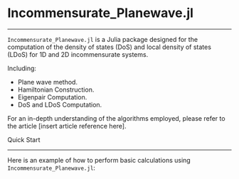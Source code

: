 # Incommensurate_Planewave.jl 
***

`Incommensurate_Planewave.jl` is a Julia package designed for the computation of the density of states (DoS) and local density of states (LDoS) for 1D and 2D incommensurate systems. 

Including:

- Plane wave method.
- Hamiltonian Construction.
- Eigenpair Computation.
- DoS and LDoS Computation.

For an in-depth understanding of the algorithms employed, please refer to the article [insert article reference here].


Quick Start 
***
Here is an example of how to perform basic calculations using `Incommensurate_Planewave.jl`:
